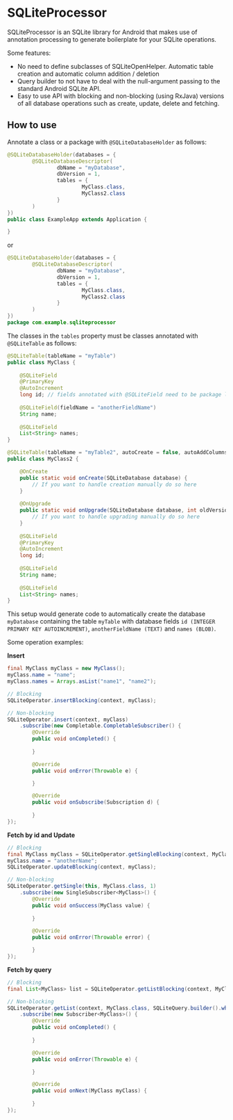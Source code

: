 SQLiteProcessor
===

SQLiteProcessor is an SQLite library for Android that makes use of annotation processing to generate boilerplate for your SQLite operations.

Some features:

* No need to define subclasses of SQLiteOpenHelper. Automatic table creation and automatic column addition / deletion
* Query builder to not have to deal with the null-argument passing to the standard Android SQLite API.
* Easy to use API with blocking and non-blocking (using RxJava) versions of all database operations such as create, update, delete and fetching.

How to use
---
Annotate a class or a package with ```@SQLiteDatabaseHolder``` as follows:
```java
@SQLiteDatabaseHolder(databases = {
        @SQLiteDatabaseDescriptor(
                dbName = "myDatabase",
                dbVersion = 1,
                tables = {
                        MyClass.class,
                        MyClass2.class
                }
        )
})
public class ExampleApp extends Application {

}
```

or

```java
@SQLiteDatabaseHolder(databases = {
        @SQLiteDatabaseDescriptor(
                dbName = "myDatabase",
                dbVersion = 1,
                tables = {
                        MyClass.class,
                        MyClass2.class
                }
        )
})
package com.example.sqliteprocessor
```

The classes in the ```tables``` property must be classes annotated with ```@SQLiteTable``` as  follows:

```java
@SQLiteTable(tableName = "myTable")
public class MyClass {
    
    @SQLiteField
    @PrimaryKey
    @AutoIncrement
    long id; // fields annotated with @SQLiteField need to be package local
    
    @SQLiteField(fieldName = "anotherFieldName")
    String name;
    
    @SQLiteField
    List<String> names;
}
```

```java
@SQLiteTable(tableName = "myTable2", autoCreate = false, autoAddColumns = false)
public class MyClass2 {

    @OnCreate
    public static void onCreate(SQLiteDatabase database) {
        // If you want to handle creation manually do so here
    }
    
    @OnUpgrade
    public static void onUpgrade(SQLiteDatabase database, int oldVersion, int newVersion) {
        // If you want to handle upgrading manually do so here
    }
    
    @SQLiteField
    @PrimaryKey
    @AutoIncrement
    long id;
    
    @SQLiteField
    String name;
    
    @SQLiteField
    List<String> names;
}
```

This setup would generate code to automatically create the database ```myDatabase``` containing the table ```myTable``` with database fields ```id (INTEGER PRIMARY KEY AUTOINCREMENT)```, ```anotherFieldName (TEXT)``` and ```names (BLOB)```.

Some operation examples:

<b>Insert</b>
```java
final MyClass myClass = new MyClass();
myClass.name = "name";
myClass.names = Arrays.asList("name1", "name2");

// Blocking
SQLiteOperator.insertBlocking(context, myClass);

// Non-blocking
SQLiteOperator.insert(context, myClass)
    .subscribe(new Completable.CompletableSubscriber() {
        @Override
        public void onCompleted() {
                       
        }

        @Override
        public void onError(Throwable e) {

        }

        @Override
        public void onSubscribe(Subscription d) {
                        
        }
});
```

<b>Fetch by id and Update</b>
```java
// Blocking
final MyClass myClass = SQLiteOperator.getSingleBlocking(context, MyClass.class, 1);
myClass.name = "anotherName";
SQLiteOperator.updateBlocking(context, myClass);

// Non-blocking
SQLiteOperator.getSingle(this, MyClass.class, 1)
    .subscribe(new SingleSubscriber<MyClass>() {
        @Override
        public void onSuccess(MyClass value) {
                        
        }

        @Override
        public void onError(Throwable error) {

        }
});
```
<b>Fetch by query</b>
```java
// Blocking
final List<MyClass> list = SQLiteOperator.getListBlocking(context, MyClass.class, SQLiteQuery.builder().where("id = ?", 1).build());

// Non-blocking
SQLiteOperator.getList(context, MyClass.class, SQLiteQuery.builder().where("id = ?", 1).build())
    .subscribe(new Subscriber<MyClass>() {
        @Override
        public void onCompleted() {
                        
        }

        @Override
        public void onError(Throwable e) {

        }

        @Override
        public void onNext(MyClass myClass) {
            
        }
});
```
